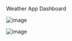  Weather App Dashboard

![image](https://github.com/Anisha12311/finz-weather-app/assets/83083211/b1cda6d8-688c-4a8c-b8f2-de77c317ada2)


 ![image](https://github.com/Anisha12311/finz-weather-app/assets/83083211/3ad08f99-bd15-43cf-b4ab-c171083ca09c)


